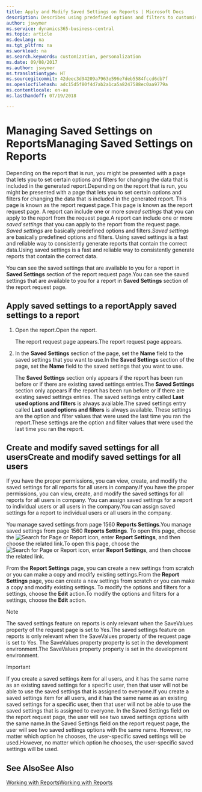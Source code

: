 ```yaml
---
title: Apply and Modify Saved Settings on Reports | Microsoft Docs
description: Describes using predefined options and filters to customise a report, and to generate the correct data.
author: jswymer
ms.service: dynamics365-business-central
ms.topic: article
ms.devlang: na
ms.tgt_pltfrm: na
ms.workload: na
ms.search.keywords: customization, personalization
ms.date: 09/08/2017
ms.author: jswymer
ms.translationtype: HT
ms.sourcegitcommit: 42deec3d94209a7963e596e7deb5584fccd6db7f
ms.openlocfilehash: adc15d5f80f4d7ab2a1ca5a8247588ec0aa9779a
ms.contentlocale: en-au
ms.lasthandoff: 07/19/2018

---
```

# <a name="managing-saved-settings-on-reports"></a><span data-ttu-id="20032-103">Managing Saved Settings on Reports</span><span class="sxs-lookup"><span data-stu-id="20032-103">Managing Saved Settings on Reports</span></span>
<span data-ttu-id="20032-104">Depending on the report that is run, you might be presented with a page that lets you to set certain options and filters for changing the data that is included in the generated report.</span><span class="sxs-lookup"><span data-stu-id="20032-104">Depending on the report that is run, you might be presented with a page that lets you to set certain options and filters for changing the data that is included in the generated report.</span></span> <span data-ttu-id="20032-105">This page is known as the report request page.</span><span class="sxs-lookup"><span data-stu-id="20032-105">This page is known as the report request page.</span></span> <span data-ttu-id="20032-106">A report can include one or more *saved settings* that you can apply to the report from the request page.</span><span class="sxs-lookup"><span data-stu-id="20032-106">A report can include one or more *saved settings* that you can apply to the report from the request page.</span></span> <span data-ttu-id="20032-107">*Saved settings* are basically predefined options and filters.</span><span class="sxs-lookup"><span data-stu-id="20032-107">*Saved settings* are basically predefined options and filters.</span></span> <span data-ttu-id="20032-108">Using saved settings is a fast and reliable way to consistently generate reports that contain the correct data.</span><span class="sxs-lookup"><span data-stu-id="20032-108">Using saved settings is a fast and reliable way to consistently generate reports that contain the correct data.</span></span>

<span data-ttu-id="20032-109">You can see the saved settings that are available to you for a report in **Saved Settings** section of the report request page.</span><span class="sxs-lookup"><span data-stu-id="20032-109">You can see the saved settings that are available to you for a report in **Saved Settings** section of the report request page.</span></span>  

## <a name="apply-saved-settings-to-a-report"></a><span data-ttu-id="20032-110">Apply saved settings to a report</span><span class="sxs-lookup"><span data-stu-id="20032-110">Apply saved settings to a report</span></span>
1. <span data-ttu-id="20032-111">Open the report.</span><span class="sxs-lookup"><span data-stu-id="20032-111">Open the report.</span></span>

   <span data-ttu-id="20032-112">The report request page appears.</span><span class="sxs-lookup"><span data-stu-id="20032-112">The report request page appears.</span></span>    
2. <span data-ttu-id="20032-113">In the **Saved Settings** section of the page, set the **Name** field  to the saved settings that you want to use.</span><span class="sxs-lookup"><span data-stu-id="20032-113">In the **Saved Settings** section of the page, set the **Name** field  to the saved settings that you want to use.</span></span>

   <span data-ttu-id="20032-114">The **Saved Settings** section only appears if the report has been run before or if there are existing saved settings entries.</span><span class="sxs-lookup"><span data-stu-id="20032-114">The **Saved Settings** section only appears if the report has been run before or if there are existing saved settings entries.</span></span> <span data-ttu-id="20032-115">The saved settings entry called **Last used options and filters** is always available.</span><span class="sxs-lookup"><span data-stu-id="20032-115">The saved settings entry called **Last used options and filters** is always available.</span></span> <span data-ttu-id="20032-116">These settings are the option and filter values that were used the last time you ran the report.</span><span class="sxs-lookup"><span data-stu-id="20032-116">These settings are the option and filter values that were used the last time you ran the report.</span></span>

## <a name="create-and-modify-saved-settings-for-all-users"></a><span data-ttu-id="20032-117">Create and modify saved settings for all users</span><span class="sxs-lookup"><span data-stu-id="20032-117">Create and modify saved settings for all users</span></span>
<span data-ttu-id="20032-118">If you have the proper permissions, you can view, create, and modify the saved settings for all reports for all users in company.</span><span class="sxs-lookup"><span data-stu-id="20032-118">If you have the proper permissions, you can view, create, and modify the saved settings for all reports for all users in company.</span></span> <span data-ttu-id="20032-119">You can assign saved settings for a report to individual users or all users in the company.</span><span class="sxs-lookup"><span data-stu-id="20032-119">You can assign saved settings for a report to individual users or all users in the company.</span></span>

<span data-ttu-id="20032-120">You manage saved settings from page 1560 **Reports Settings**.</span><span class="sxs-lookup"><span data-stu-id="20032-120">You manage saved settings from page 1560 **Reports Settings**.</span></span> <span data-ttu-id="20032-121">To open this page, choose the ![Search for Page or Report](media/ui-search/search_small.png "Search for Page or Report icon") icon, enter **Report Settings**, and then choose the related link.</span><span class="sxs-lookup"><span data-stu-id="20032-121">To open this page, choose the ![Search for Page or Report](media/ui-search/search_small.png "Search for Page or Report icon") icon, enter **Report Settings**, and then choose the related link.</span></span>

<span data-ttu-id="20032-122">From the **Report Settings** page, you can create a new settings from scratch or you can make a copy and modify existing settings.</span><span class="sxs-lookup"><span data-stu-id="20032-122">From the **Report Settings** page, you can create a new settings from scratch or you can make a copy and modify existing settings.</span></span> <span data-ttu-id="20032-123">To modify the options and filters for a settings, choose the **Edit** action.</span><span class="sxs-lookup"><span data-stu-id="20032-123">To modify the options and filters for a settings, choose the **Edit** action.</span></span>

> [!NOTE]
> <span data-ttu-id="20032-124">The saved settings feature on reports is only relevant when the SaveValues property of the request page is set to Yes.</span><span class="sxs-lookup"><span data-stu-id="20032-124">The saved settings feature on reports is only relevant when the SaveValues property of the request page is set to Yes.</span></span> <span data-ttu-id="20032-125">The SaveValues property property is set in the development environment.</span><span class="sxs-lookup"><span data-stu-id="20032-125">The SaveValues property property is set in the development environment.</span></span>  

> [!Important]
> <span data-ttu-id="20032-126">If you create a saved settings item for all users, and it has the same name as an existing saved settings for a specific user, then that user will not be able to use the saved settings that is assigned to everyone.</span><span class="sxs-lookup"><span data-stu-id="20032-126">If you create a saved settings item for all users, and it has the same name as an existing saved settings for a specific user, then that user will not be able to use the saved settings that is assigned to everyone.</span></span>  <span data-ttu-id="20032-127">In the Saved Settings field on the report request page, the user will see two saved settings options with the same name.</span><span class="sxs-lookup"><span data-stu-id="20032-127">In the Saved Settings field on the report request page, the user will see two saved settings options with the same name.</span></span> <span data-ttu-id="20032-128">However, no matter which option he chooses, the user-specific saved settings will be used.</span><span class="sxs-lookup"><span data-stu-id="20032-128">However, no matter which option he chooses, the user-specific saved settings will be used.</span></span>

## <a name="see-also"></a><span data-ttu-id="20032-129">See Also</span><span class="sxs-lookup"><span data-stu-id="20032-129">See Also</span></span>
[<span data-ttu-id="20032-130">Working with Reports</span><span class="sxs-lookup"><span data-stu-id="20032-130">Working with Reports</span></span>](ui-work-report.md)  

